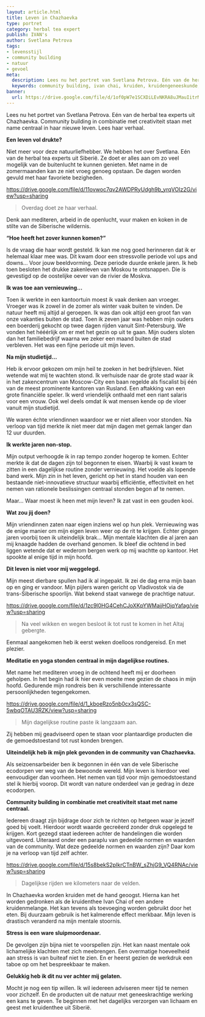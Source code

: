 ```yaml
---
layout: article.html
title: Leven in Chazhaevka
type: portret
category: herbal tea expert
publish: IVAN's
author: Svetlana Petrova
tags:
- levensstijl
- community building
- natuur
- gevoel
meta:
  description: Lees nu het portret van Svetlana Petrova. Eén van de herbal tea experts uit Chazhaevka. Community building in combinatie met creativiteit staan met name centraal in haar nieuwe leven. Lees haar verhaal.
  keywords: community building, ivan chai, kruiden, kruidengeneeskunde, thee, voordelen, lichaam, geest, siberië, traditionele kruidengeneeskunde, eenvoudig, biologisch, alledaags product, geneeskrachtige werking, portret, mediteren
banner:
  url: https://drive.google.com/file/d/1of0pW7e1SCXDiLEvNKRA8uJMauIitrM_/view?usp=sharing
---
```


Lees nu het portret van Svetlana Petrova. Eén van de herbal tea experts uit Chazhaevka. Community building in combinatie met creativiteit staan met name centraal in haar nieuwe leven. Lees haar verhaal.

**Een leven vol drukte?**

Niet meer voor deze natuurliefhebber. We hebben het over Svetlana. Eén van de herbal tea experts uit Siberië. Ze doet er alles aan om zo veel mogelijk van de buitenlucht te kunnen genieten. Met name in de zomermaanden kan ze niet vroeg genoeg opstaan. De dagen worden gevuld met haar favoriete bezigheden.

https://drive.google.com/file/d/11ovwoc7qv2AWDPRyUdgh9b_yrqVOIz2G/view?usp=sharing
> Overdag doet ze haar verhaal.

Denk aan mediteren, arbeid in de openlucht, vuur maken en koken in de stilte van de Siberische wildernis.

**“Hoe heeft het zover kunnen komen?”**

Is de vraag die haar wordt gesteld. Ik kan me nog goed herinneren dat ik er helemaal klaar mee was. Dit kwam door een stressvolle periode vol ups and downs... Voor jouw beeldvorming. Deze periode duurde enkele jaren. Ik heb toen besloten het drukke zakenleven van Moskou te ontsnappen. Die is gevestigd op de oostelijke oever van de rivier de Moskva.

**Ik was toe aan vernieuwing...**

Toen ik werkte in een kantoortuin moest ik vaak denken aan vroeger. Vroeger was ik zowel in de zomer als winter vaak buiten te vinden. De natuur heeft mij altijd al geroepen. Ik was dan ook altijd een groot fan van onze vakanties buiten de stad. Toen ik zeven jaar was hebben mijn ouders een boerderij gekocht op twee dagen rijden vanuit Sint-Petersburg. We vonden het hééérlijk om er met het gezin op uit te gaan. Mijn ouders sloten dan het familiebedrijf waarna we zeker een maand buiten de stad verbleven. Het was een fijne periode uit mijn leven.

**Na mijn studietijd…**

Heb ik ervoor gekozen om mijn heil te zoeken in het bedrijfsleven. Niet wetende wat mij te wachten stond. Ik verhuisde naar de grote stad waar ik in het zakencentrum van Moscow-City een baan regelde als fiscalist bij één van de meest prominente kantoren van Rusland. Een aftakking van een grote financiële speler. Ik werd vriendelijk onthaald met een riant salaris voor een vrouw. Ook wel deels omdat ik wat mensen kende op de vloer vanuit mijn studietijd.

We waren échte vriendinnen waardoor we er niet alleen voor stonden. Na verloop van tijd merkte ik niet meer dat mijn dagen met gemak langer dan 12 uur duurden.

**Ik werkte jaren non-stop.**

Mijn output verhoogde ik in rap tempo zonder hogerop te komen. Echter merkte ik dat de dagen zijn tol begonnen te eisen. Waarbij ik vast kwam te zitten in een dagelijkse routine zonder vernieuwing. Het voelde als lopende band werk. Mijn zin in het leven, gericht op het in stand houden van een bestaande niet-innovatieve structuur waarbij efficiëntie, effectiviteit en het nemen van rationele beslissingen centraal stonden begon af te nemen.

Maar… Waar moest ik heen met mijn leven? Ik zat vast in een gouden kooi.

**Wat zou jij doen?**

Mijn vriendinnen zaten naar eigen inziens wel op hun plek. Vernieuwing was de enige manier om mijn eigen leven weer op de rit te krijgen. Echter gingen jaren voorbij toen ik uiteindelijk brak... Mijn mentale klachten die al jaren aan mij knaagde hadden de overhand genomen. Ik bleef die ochtend in bed liggen wetende dat er wederom bergen werk op mij wachtte op kantoor. Het spookte al enige tijd in mijn hoofd.

**Dit leven is niet voor mij weggelegd.**

Mijn meest dierbare spullen had ik al ingepakt. Ik zei de dag erna mijn baan op en ging er vandoor. Mijn pijlers waren gericht op Vladivostok via de trans-Siberische spoorlijn. Wat bekend staat vanwege de prachtige natuur.

https://drive.google.com/file/d/1zc9l0HG4CehCJoXKpYWMajjHOjqYafag/view?usp=sharing
> Na veel wikken en wegen besloot ik tot rust te komen in het Altaj gebergte.

Eenmaal aangekomen heb ik eerst weken doelloos rondgereisd. En met plezier.

**Meditatie en yoga stonden centraal in mijn dagelijkse routines.**

Met name het mediteren vroeg in de ochtend heeft mij er doorheen geholpen. In het begin had ik hier even moeite mee gezien de chaos in mijn hoofd. Gedurende mijn rondreis ben ik verschillende interessante persoonlijkheden tegengekomen.

https://drive.google.com/file/d/1_kboeRzo5nb0cx3sQSC-5wbqOTAU3RZK/view?usp=sharing
>Mijn dagelijkse routine paste ik langzaam aan.

Zij hebben mij geadviseerd open te staan voor plantaardige producten die de gemoedstoestand tot rust konden brengen.

**Uiteindelijk heb ik mijn plek gevonden in de community van Chazhaevka.**

Als seizoensarbeider ben ik begonnen in één van de vele Siberische ecodorpen ver weg van de bewoonde wereld. Mijn leven is hierdoor veel eenvoudiger dan voorheen. Het nemen van tijd voor mijn gemoedstoestand stel ik hierbij voorop. Dit wordt van nature onderdeel van je gedrag in deze ecodorpen.

**Community building in combinatie met creativiteit staat met name centraal.**

Iedereen draagt zijn bijdrage door zich te richten op hetgeen waar je jezelf goed bij voelt. Hierdoor wordt waarde gecreëerd zonder druk opgelegd te krijgen. Kort gezegd staat iedereen achter de handelingen die worden uitgevoerd. Uiteraard onder een paraplu van gedeelde normen en waarden van de community. Wat deze gedeelde normen en waarden zijn? Daar kom je na verloop van tijd zelf achter.

https://drive.google.com/file/d/15s8bekS2pIkrCTnBW_sZhjG9_VQ4RNAc/view?usp=sharing
> Dagelijkse rijden we kilometers naar de velden.

In Chazhaevka worden kruiden met de hand geoogst. Hierna kan het worden gedronken als de kruidenthee Ivan Chai of een andere kruidenmelange. Het kan tevens als toevoeging worden gebruikt door het eten. Bij duurzaam gebruik is het kalmerende effect merkbaar. Mijn leven is drastisch veranderd na mijn mentale stoornis.

**Stress is een ware sluipmoordenaar.**

De gevolgen zijn bijna niet te voorspellen zijn. Het kan naast mentale ook lichamelijke klachten met zich meebrengen. Een overmatige hoeveelheid aan stress is van buiteaf niet te zien. En er heerst gezien de werkdruk een taboe op om het bespreekbaar te maken.

**Gelukkig heb ik dit nu ver achter mij gelaten.**

Mocht je nog een tip willen. Ik wil iedereen adviseren meer tijd te nemen voor zichzelf. En de producten uit de natuur met geneeskrachtige werking een kans te geven. Te beginnen met het dagelijks verzorgen van lichaam en geest met kruidenthee uit Siberië.
